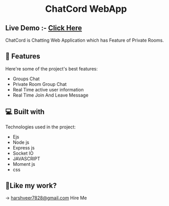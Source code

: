 <h1 align="center" id="title">ChatCord WebApp</h1>
<h2>Live Demo :- <a href="https://chatcord-puqv.onrender.com/">Click Here</a></h2>
<p id="description">ChatCord is Chatting Web Application which has Feature of Private Rooms.</p>

  
  
<h2>🧐 Features</h2>

Here're some of the project's best features:

*   Groups Chat
*   Private Room Group Chat
*   Real Time active user information
*   Real Time Join And Leave Message

  
  
<h2>💻 Built with</h2>

Technologies used in the project:

*   Ejs
*   Node js
*   Express js
*   Socket IO
*   JAVASCRIPT
*   Moment js
*   css

<h2>💖Like my work?</h2>

\-> harshveer7828@gmail.com Hire Me
